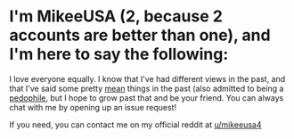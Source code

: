 # I'm MikeeUSA (2, because 2 accounts are better than one), and I'm here to say the following:

I love everyone equally. I know that I've had different views in the past, and that I've said some pretty [mean](https://www.reddit.com/r/opensource/comments/am6xhj/host_agrees_to_dmca_takedown_of_gpld_work_after/efmf7w0/) things in the past (also admitted to being a [pedophile](http://web.archive.org/web/20190202215646/https://www.reddit.com/r/opensource/comments/am6xhj/host_agrees_to_dmca_takedown_of_gpld_work_after/efm2bd5/), but I hope to grow past that and be your friend. You can always chat with me by opening up an issue request!

If you need, you can contact me on my official reddit at [u/mikeeusa4](https://www.reddit.com/user/mikeeusa4)
